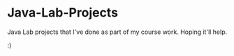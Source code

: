 # Java-Lab-Projects
Java Lab projects that I've  done as part of my course work.
Hoping it'll help.

:)
